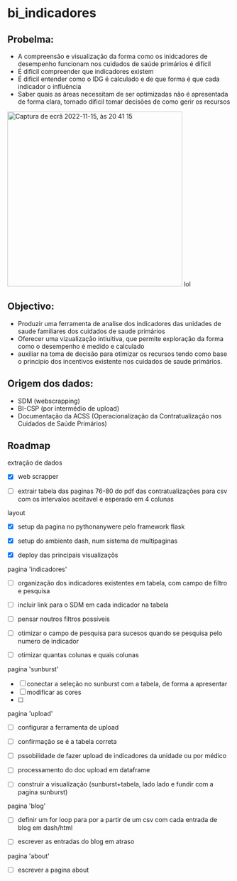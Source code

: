 # bi_indicadores

## Probelma:
- A compreensão e visualização da forma como os inidcadores de desempenho funcionam nos cuidados de saúde primários é difícil
- É dificil compreender que indicadores existem
- É dificil entender como o IDG é calculado e de que forma é que cada indicador o influência
- Saber quais as áreas necessitam de ser optimizadas não é apresentada de forma clara, tornado dificil tomar decisões de como gerir os recursos
<img width="394" alt="Captura de ecrã 2022-11-15, às 20 41 15" src="https://user-images.githubusercontent.com/43778648/202021100-7f83e3fd-1c82-4938-8c33-e89c9f4dee2e.png">
lol


## Objectivo:
- Produzir uma ferramenta de analise dos indicadores das unidades de saude familiares dos cuidados de saude primários
- Oferecer uma vizualização intiuitiva, que permite exploração da forma como o desempenho é medido e calculado
- auxiliar na toma de decisão para otimizar os recursos tendo como base o principio dos incentivos existente nos cuidados de saude primários. 

## Origem dos dados:
- SDM (webscrapping)
- BI-CSP (por intermédio de upload)
- Documentação da ACSS (Operacionalização da Contratualização nos Cuidados de Saúde Primários)

## Roadmap
extração de dados
  - [x] web scrapper
  - [ ] extrair tabela das paginas 76-80 do pdf das contratualizações para csv com os intervalos aceitavel e esperado em 4 colunas


layout
  - [x] setup da pagina no pythonanywere pelo framework flask
  - [x] setup do ambiente dash, num sistema de multipaginas
  - [x] deploy das principais visualizaçõs


pagina 'indicadores'
  - [ ] organização dos indicadores existentes em tabela, com campo de filtro e pesquisa
  - [ ] incluir link para o SDM em cada indicador na tabela
  - [ ] pensar noutros filtros possíveis
  - [ ] otimizar o campo de pesquisa para sucesos quando se pesquisa pelo numero de indicador
  - [ ] otimizar quantas colunas e quais colunas


pagina 'sunburst'
  - [ ] conectar a seleção no sunburst com a tabela, de forma a apresentar
  - [ ] modificar as cores
  - [ ] 
pagina 'upload'
  - [ ] configurar a ferramenta de upload
  - [ ] confirmação se é a tabela correta
  - [ ] pssobilidade de fazer upload de indicadores da unidade ou por médico
  - [ ] processamento do doc upload em dataframe
  - [ ] construir a visualização (sunburst+tabela, lado lado e fundir com a pagina sunburst)


pagina 'blog'
  - [ ] definir um for loop para por a partir de um csv com cada entrada de blog em dash/html
  - [ ] escrever as entradas do blog em atraso


pagina 'about'
  - [ ] escrever a pagina about
